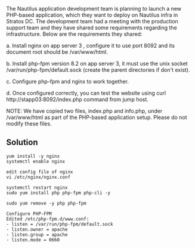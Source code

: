 The Nautilus application development team is planning to launch a new PHP-based application, which they want to deploy on Nautilus infra in Stratos DC. The development team had a meeting with the production support team and they have shared some requirements regarding the infrastructure. Below are the requirements they shared:



a. Install nginx on app server 3 , configure it to use port 8092 and its document root should be /var/www/html.


b. Install php-fpm version 8.2 on app server 3, it must use the unix socket /var/run/php-fpm/default.sock (create the parent directories if don't exist).


c. Configure php-fpm and nginx to work together.


d. Once configured correctly, you can test the website using curl http://stapp03:8092/index.php command from jump host.

NOTE: We have copied two files, index.php and info.php, under /var/www/html as part of the PHP-based application setup. Please do not modify these files.

## Solution

```
yum install -y nginx
systemctl enable nginx

edit config file of nginx
vi /etc/nginx/nginx.conf

systemctl restart nginx
sudo yum install php php-fpm php-cli -y

sudo yum remove -y php php-fpm

Configure PHP-FPM
Edited /etc/php-fpm.d/www.conf:
- listen = /var/run/php-fpm/default.sock
- listen.owner = apache
- listen.group = apache
- listen.mode = 0660


```
